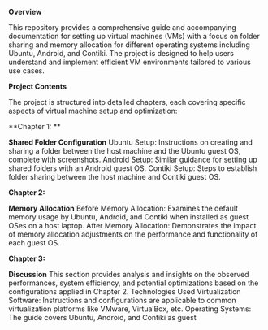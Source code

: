 **Overview**

This repository provides a comprehensive guide and accompanying documentation for setting up virtual machines (VMs) with a focus on folder sharing and memory allocation for different operating systems including Ubuntu, Android, and Contiki. The project is designed to help users understand and implement efficient VM environments tailored to various use cases.

**Project Contents**

The project is structured into detailed chapters, each covering specific aspects of virtual machine setup and optimization:

**Chapter 1: **

**Shared Folder Configuration**
Ubuntu Setup: Instructions on creating and sharing a folder between the host machine and the Ubuntu guest OS, complete with screenshots.
Android Setup: Similar guidance for setting up shared folders with an Android guest OS.
Contiki Setup: Steps to establish folder sharing between the host machine and Contiki guest OS.


**Chapter 2:**

**Memory Allocation**
Before Memory Allocation: Examines the default memory usage by Ubuntu, Android, and Contiki when installed as guest OSes on a host laptop.
After Memory Allocation: Demonstrates the impact of memory allocation adjustments on the performance and functionality of each guest OS.



**Chapter 3:**

**Discussion**
This section provides analysis and insights on the observed performances, system efficiency, and potential optimizations based on the configurations applied in Chapter 2.
Technologies Used
Virtualization Software: Instructions and configurations are applicable to common virtualization platforms like VMware, VirtualBox, etc.
Operating Systems: The guide covers Ubuntu, Android, and Contiki as guest
